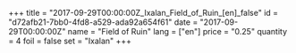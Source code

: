 +++
title = "2017-09-29T00:00:00Z_Ixalan_Field_of_Ruin_[en]_false"
id = "d72afb21-7bb0-4fd8-a529-ada92a654f61"
date = "2017-09-29T00:00:00Z"
name = "Field of Ruin"
lang = ["en"]
price = "0.25"
quantity = 4
foil = false
set = "Ixalan"
+++

